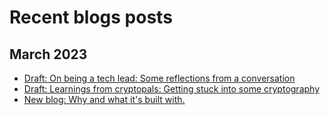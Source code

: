 # Recent blogs posts

## March 2023

- [Draft: On being a tech lead: Some reflections from a conversation](posts/musings-on-being-a-tech-lead/index.mdx)
- [Draft: Learnings from cryptopals: Getting stuck into some cryptography](posts/learnings-from-cryptopals/index.mdx)
- [New blog: Why and what it's built with.](posts/new-blog/index.mdx)
